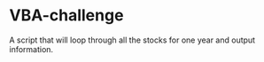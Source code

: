 # VBA-challenge
A script that will loop through all the stocks for one year and output information.
